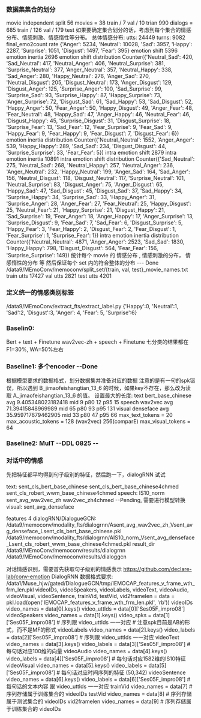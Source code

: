 ### 数据集集合的划分
movie independent split
56 movies = 38 train / 7 val / 10 trian
990 dialogs = 685 train / 126 val / 179 test
如果要确定集合划分的话，考虑到每个集合的情感分布、情感刺激、情感惰性等分布。
总体情感分布: utts: 24449 turns: 9082
final_emo2count rate {'Anger': 5234, 'Neutral': 10028, 'Sad': 3957, 'Happy': 2287, 'Surprise': 1051, 'Disgust': 1497, 'Fear': 395}
emotion shift 5396
emotion inertia 2696
emotion shift distribution Counter({'Neutral_Sad': 420, 'Sad_Neutral': 417, 'Neutral_Anger': 406, 'Neutral_Surprise': 381, 'Surprise_Neutral': 377, 'Anger_Neutral': 357, 'Neutral_Happy': 338, 'Sad_Anger': 280, 'Happy_Neutral': 276, 'Anger_Sad': 270, 'Neutral_Disgust': 205, 'Disgust_Neutral': 173, 'Anger_Disgust': 129, 'Disgust_Anger': 125, 'Surprise_Anger': 100, 'Sad_Surprise': 99, 'Surprise_Sad': 93, 'Surprise_Happy': 87, 'Happy_Surprise': 73, 'Anger_Surprise': 72, 'Disgust_Sad': 61, 'Sad_Happy': 53, 'Sad_Disgust': 52, 'Happy_Anger': 50, 'Fear_Anger': 50, 'Happy_Disgust': 49, 'Anger_Fear': 48, 'Fear_Neutral': 48, 'Happy_Sad': 47, 'Anger_Happy': 46, 'Neutral_Fear': 46, 'Disgust_Happy': 45, 'Surprise_Disgust': 31, 'Disgust_Surprise': 18, 'Surprise_Fear': 13, 'Sad_Fear': 12, 'Fear_Surprise': 9, 'Fear_Sad': 9, 'Happy_Fear': 9, 'Fear_Happy': 9, 'Fear_Disgust': 7, 'Disgust_Fear': 6})
emotion inertia distribution Counter({'Neutral_Neutral': 1552, 'Anger_Anger': 539, 'Happy_Happy': 289, 'Sad_Sad': 234, 'Disgust_Disgust': 44, 'Surprise_Surprise': 33, 'Fear_Fear': 5})
intra emotion shift 2879
intra emotion inertia 10891
intra emotion shift distribution Counter({'Sad_Neutral': 275, 'Neutral_Sad': 268, 'Neutral_Happy': 257, 'Neutral_Anger': 236, 'Anger_Neutral': 232, 'Happy_Neutral': 199, 'Anger_Sad': 164, 'Sad_Anger': 156, 'Neutral_Disgust': 118, 'Disgust_Neutral': 117, 'Surprise_Neutral': 101, 'Neutral_Surprise': 83, 'Disgust_Anger': 75, 'Anger_Disgust': 65, 'Happy_Sad': 47, 'Sad_Disgust': 45, 'Disgust_Sad': 37, 'Sad_Happy': 34, 'Surprise_Happy': 34, 'Surprise_Sad': 33, 'Happy_Anger': 31, 'Surprise_Anger': 28, 'Anger_Fear': 27, 'Fear_Neutral': 25, 'Happy_Disgust': 25, 'Neutral_Fear': 21, 'Happy_Surprise': 21, 'Disgust_Happy': 21, 'Sad_Surprise': 19, 'Fear_Anger': 18, 'Anger_Happy': 17, 'Anger_Surprise': 13, 'Surprise_Disgust': 9, 'Fear_Sad': 7, 'Sad_Fear': 6, 'Disgust_Surprise': 5, 'Happy_Fear': 3, 'Fear_Happy': 2, 'Disgust_Fear': 2, 'Fear_Disgust': 1, 'Fear_Surprise': 1, 'Surprise_Fear': 1})
intra emotion inertia distribution Counter({'Neutral_Neutral': 4871, 'Anger_Anger': 2523, 'Sad_Sad': 1830, 'Happy_Happy': 798, 'Disgust_Disgust': 564, 'Fear_Fear': 156, 'Surprise_Surprise': 149})
统计每个 movie 的 情感分布 , 情感刺激的分布， 情感惰性的分布 等
然后保证每个 set 内的符合整体的分布  --- Done
/data9/MEmoConv/memoconv/split_set/{train, val, test}_movie_names.txt
train utts 17427 val utts 2821  test utts 4201 
### 定义统一的情感类别标签 
/data9/MEmoConv/extract_fts/extract_label.py
{'Happy':0, 'Neutral':1, 'Sad':2, 'Disgust':3, 'Anger': 4, 'Fear': 5, 'Surprise':6}

### Baselin0:
Bert + text + Finetune
wav2vec-zh + speech + Finetune
七分类的结果都在F1=30%, WA=50%左右
### Baseline1: 多个encoder --Done
根据模型要求的数据格式，划分数据集并准备对应的数据
注意的是有一句的spk错误，所以遇到 B_jimaofeishangtian_13_6 的时候，如果key不存在，那么改为读取 A_jimaofeishangtian_13_6 的值。
设置最大的长度:
    text bert_base_chinese avg 9.405348023182418 mid 9 p80 12 p95 15
    speech wav2vec avg 71.39415848969989 mid 65 p80 93 p95 131
    visual denseface avg 35.959717679462905 mid 33 p80 47 p95 66
    max_text_tokens = 20 
    max_acoustic_tokens = 128 (wav2vec) 256(comparE)
    max_visual_tokens = 64

### Baseline2: MulT --DDL 0825 --

### 对话中的情感 
先把特征都平均得到句子级别的特征，然后跑一下，dialogRNN 试试

text:
    sent_cls_bert_base_chinese
    sent_cls_bert_base_chinese4chmed
    sent_cls_robert_wwm_base_chinese4chmed
speech:
    IS10_norm 
    sent_avg_wav2vec_zh
    wav2vec_zh4chmed --Pending, 需要进行模型转换
visual:
    sent_avg_denseface
    

features 4 dialogRNN/DialogueGCN:
    /data9/memoconv/modality_fts/dialogrnn/Asent_avg_wav2vec_zh_Vsent_avg_denseface_Lsent_cls_bert_base_chinese.pkl
    /data9/memoconv/modality_fts/dialogrnn/AIS10_norm_Vsent_avg_denseface_Lsent_cls_robert_wwm_base_chinese4chmed.pkl
result_dir
    /data9/MEmoConv/memoconv/results/dialogrnn
    /data9/MEmoConv/memoconv/results/dialoggcn


对话情感识别，需要首先获取句子级别的情感表示
https://github.com/declare-lab/conv-emotion
DialogRNN 数据格式要求:
/data1/Muse_hjw/gated/DialogueGCN/tmp/IEMOCAP_features_v_frame_wth_frm_len.pkl
videoIDs, videoSpeakers, videoLabels, videoText, videoAudio, videoVisual, videoSentence, trainVid, testVid, vid2framelen = 
data = pkl.load(open('IEMOCAP_features_v_frame_wth_frm_len.pkl', 'rb'))
videoIDs
    video_names = data[0].keys()
    video_uttIds = data[0]['Ses05F_impro08']
videoSpeakers
    video_names = data[1].keys()
    video_spks = data[1]['Ses05F_impro08']  # 序列跟 video_uttIds 一一对应
    # 注意spk目前是AB的形式，而不是MF的形式
videoLabels
    video_names = data[2].keys()
    video_labels = data[2]['Ses05F_impro08'] # 序列跟 video_uttIds 一一对应
videoText
    video_names = data[3].keys()
    video_labels = data[3]['Ses05F_impro08']  # 每句话对应100维的向量
videoAudio
    video_names = data[4].keys()
    video_labels = data[4]['Ses05F_impro08']  # 每句话对应1582维的IS10特征
videoVisual
    video_names = data[5].keys()
    video_labels = data[5]['Ses05F_impro08']  # 每句话对应时间序列的特征 (50,342)
videoSentence
    video_names = data[6].keys()
    video_labels = data[6]['Ses05F_impro08']  #每句话的文本内容 跟 video_uttIds 一一对应
trainVid
    video_names = data[7] # 序列存储属于训练集合的 videoIDs
testVid
    video_names = data[8] # 序列存储属于测试集合的 videoIDs
vid2framelen
    video_names = data[9] # 序列存储属于训练集合的 videoIDs